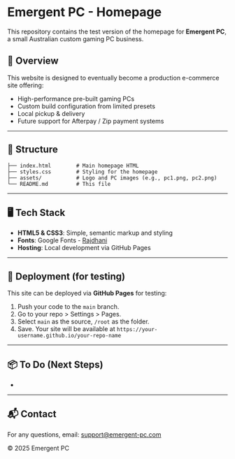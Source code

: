 # Emergent PC - Homepage

This repository contains the test version of the homepage for **Emergent PC**, a small Australian custom gaming PC business.

## 🧩 Overview

This website is designed to eventually become a production e-commerce site offering:

* High-performance pre-built gaming PCs
* Custom build configuration from limited presets
* Local pickup & delivery
* Future support for Afterpay / Zip payment systems

---

## 📁 Structure

```
├── index.html        # Main homepage HTML
├── styles.css        # Styling for the homepage
├── assets/           # Logo and PC images (e.g., pc1.png, pc2.png)
└── README.md         # This file
```

---

## 🖥 Tech Stack

* **HTML5 & CSS3**: Simple, semantic markup and styling
* **Fonts**: Google Fonts - [Rajdhani](https://fonts.google.com/specimen/Rajdhani)
* **Hosting**: Local development via GitHub Pages

---

## 🚀 Deployment (for testing)

This site can be deployed via **GitHub Pages** for testing:

1. Push your code to the `main` branch.
2. Go to your repo > Settings > Pages.
3. Select `main` as the source, `/root` as the folder.
4. Save. Your site will be available at `https://your-username.github.io/your-repo-name`

---

## 📦 To Do (Next Steps)

*

---

## 📬 Contact

For any questions, email: [support@emergent-pc.com](mailto:support@emergent-pc.com)

© 2025 Emergent PC
